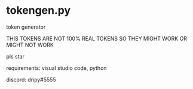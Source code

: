 # tokengen.py
token generator

THIS TOKENS ARE NOT 100% REAL TOKENS SO THEY MIGHT WORK OR MIGHT NOT WORK

pls star

requirements: visual studio code, python

discord: dripy#5555
